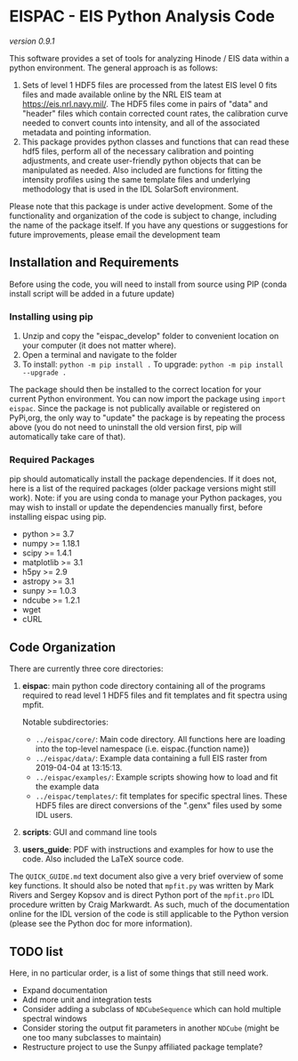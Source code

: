 # EISPAC - EIS Python Analysis Code
_version 0.9.1_

This software provides a set of tools for analyzing Hinode / EIS data within a
python environment. The general approach is as follows:
1. Sets of level 1 HDF5 files are processed from the latest EIS level 0 fits files
   and made available online by the NRL EIS team at <https://eis.nrl.navy.mil/>.
   The HDF5 files come in pairs of "data" and "header" files which contain corrected
   count rates, the calibration curve needed to convert counts into intensity,
   and all of the associated metadata and pointing information.
2. This package provides python classes and functions that can read these hdf5
   files, perform all of the necessary calibration and pointing adjustments, and
   create user-friendly python objects that can be manipulated as needed. Also
   included are functions for fitting the intensity profiles using the same
   template files and underlying methodology that is used in the IDL SolarSoft
   environment.

Please note that this package is under active development. Some of the functionality
and organization of the code is subject to change, including the name of the package
itself. If you have any questions or suggestions for future improvements, please email
the development team

## Installation and Requirements
Before using the code, you will need to install from source using PIP (conda install
script will be added in a future update)

### Installing using pip
1. Unzip and copy the "eispac_develop" folder to convenient location on your
   computer (it does not matter where).
2. Open a terminal and navigate to the folder
3. To install: `python -m pip install .` To upgrade: `python -m pip install --upgrade .`

The package should then be installed to the correct location for your current Python
environment. You can now import the package using `import eispac`. Since the package
is not publically available or registered on PyPi,org, the only way to "update" the
package is by repeating the process above (you do not need to uninstall the old 
version first, pip will automatically take care of that).

### Required Packages
pip should automatically install the package dependencies. If it does not, here is
a list of the required packages (older package versions might still work). Note: if 
you are using conda to manage your Python packages, you may wish to install or update 
the dependencies manually first, before installing eispac using pip.
* python >= 3.7
* numpy >= 1.18.1
* scipy >= 1.4.1
* matplotlib >= 3.1
* h5py >= 2.9
* astropy >= 3.1
* sunpy >= 1.0.3
* ndcube >= 1.2.1
* wget
* cURL

## Code Organization

There are currently three core directories:

1. **eispac**: main python code directory containing all of the programs required to
   read level 1 HDF5 files and fit templates and fit spectra using mpfit.

   Notable subdirectories:
   * `../eispac/core/`:  Main code directory. All functions here are loading into the
     top-level namespace (i.e. eispac.{function name})
   * `../eispac/data/`:  Example data containing a full EIS raster from 2019-04-04
     at 13:15:13.
   * `../eispac/examples/`: Example scripts showing how to load and fit the example data
   * `../eispac/templates/`: fit templates for specific spectral lines. These HDF5
     files are direct conversions of the ".genx" files used by some IDL users.

2. **scripts**: GUI and command line tools

2. **users_guide**: PDF with instructions and examples for how to use the code. Also
   included the LaTeX source code.

The `QUICK_GUIDE.md` text document also give a very brief overview of some key functions.
It should also be noted that `mpfit.py` was written by Mark Rivers and Sergey Kopsov and 
is direct Python port of the `mpfit.pro` IDL procedure written by Craig Markwardt. As such, 
much of the documentation online for the IDL version of the code is still applicable to the 
Python version (please see the Python doc for more information).

## TODO list
Here, in no particular order, is a list of some things that still need work.
* Expand documentation
* Add more unit and integration tests
* Consider adding a subclass of `NDCubeSequence` which can hold multiple spectral windows
* Consider storing the output fit parameters in another `NDCube`
  (might be one too many subclasses to maintain)
* Restructure project to use the Sunpy affiliated package template?
